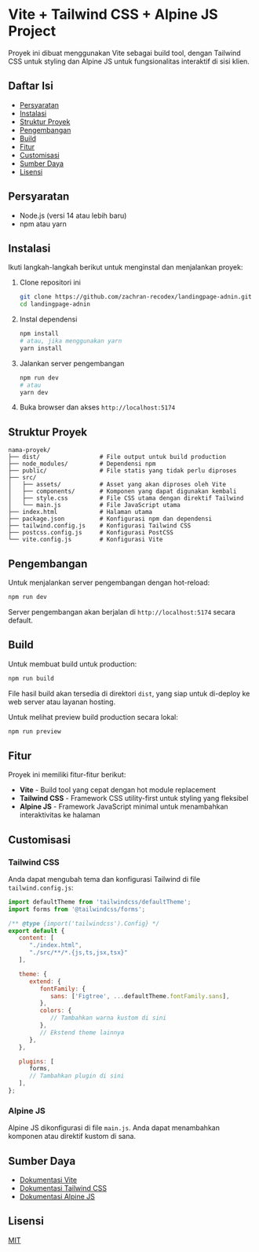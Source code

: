 # Vite + Tailwind CSS + Alpine JS Project

Proyek ini dibuat menggunakan Vite sebagai build tool, dengan Tailwind CSS untuk styling dan Alpine JS untuk fungsionalitas interaktif di sisi klien.

## Daftar Isi
- [Persyaratan](#persyaratan)
- [Instalasi](#instalasi)
- [Struktur Proyek](#struktur-proyek)
- [Pengembangan](#pengembangan)
- [Build](#build)
- [Fitur](#fitur)
- [Customisasi](#customisasi)
- [Sumber Daya](#sumber-daya)
- [Lisensi](#lisensi)

## Persyaratan

- Node.js (versi 14 atau lebih baru)
- npm atau yarn

## Instalasi

Ikuti langkah-langkah berikut untuk menginstal dan menjalankan proyek:

1. Clone repositori ini
   ```bash
   git clone https://github.com/zachran-recodex/landingpage-adnin.git
   cd landingpage-adnin
   ```

2. Instal dependensi
   ```bash
   npm install
   # atau, jika menggunakan yarn
   yarn install
   ```

3. Jalankan server pengembangan
   ```bash
   npm run dev
   # atau
   yarn dev
   ```

4. Buka browser dan akses `http://localhost:5174`

## Struktur Proyek

```
nama-proyek/
├── dist/                 # File output untuk build production
├── node_modules/         # Dependensi npm
├── public/               # File statis yang tidak perlu diproses
├── src/
│   ├── assets/           # Asset yang akan diproses oleh Vite
│   ├── components/       # Komponen yang dapat digunakan kembali
│   ├── style.css         # File CSS utama dengan direktif Tailwind
│   └── main.js           # File JavaScript utama
├── index.html            # Halaman utama
├── package.json          # Konfigurasi npm dan dependensi
├── tailwind.config.js    # Konfigurasi Tailwind CSS
├── postcss.config.js     # Konfigurasi PostCSS
└── vite.config.js        # Konfigurasi Vite
```

## Pengembangan

Untuk menjalankan server pengembangan dengan hot-reload:

```bash
npm run dev
```

Server pengembangan akan berjalan di `http://localhost:5174` secara default.

## Build

Untuk membuat build untuk production:

```bash
npm run build
```

File hasil build akan tersedia di direktori `dist`, yang siap untuk di-deploy ke web server atau layanan hosting.

Untuk melihat preview build production secara lokal:

```bash
npm run preview
```

## Fitur

Proyek ini memiliki fitur-fitur berikut:

- **Vite** - Build tool yang cepat dengan hot module replacement
- **Tailwind CSS** - Framework CSS utility-first untuk styling yang fleksibel
- **Alpine JS** - Framework JavaScript minimal untuk menambahkan interaktivitas ke halaman

## Customisasi

### Tailwind CSS

Anda dapat mengubah tema dan konfigurasi Tailwind di file `tailwind.config.js`:

```javascript
import defaultTheme from 'tailwindcss/defaultTheme';
import forms from '@tailwindcss/forms';

/** @type {import('tailwindcss').Config} */
export default {
   content: [
      "./index.html",
      "./src/**/*.{js,ts,jsx,tsx}"
   ],

   theme: {
      extend: {
         fontFamily: {
            sans: ['Figtree', ...defaultTheme.fontFamily.sans],
         },
         colors: {
            // Tambahkan warna kustom di sini
         },
         // Ekstend theme lainnya
      },
   },

   plugins: [
      forms,
      // Tambahkan plugin di sini
   ],
};
```

### Alpine JS

Alpine JS dikonfigurasi di file `main.js`. Anda dapat menambahkan komponen atau direktif kustom di sana.

## Sumber Daya

- [Dokumentasi Vite](https://vitejs.dev/guide/)
- [Dokumentasi Tailwind CSS](https://tailwindcss.com/docs)
- [Dokumentasi Alpine JS](https://alpinejs.dev/start-here)

## Lisensi

[MIT](LICENSE)
